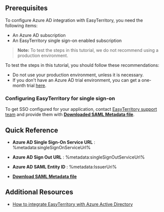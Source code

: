 ## Prerequisites

To configure Azure AD integration with EasyTerritory, you need the following items:

- An Azure AD subscription
- An EasyTerritory single sign-on enabled subscription

> **Note:**
> To test the steps in this tutorial, we do not recommend using a production environment.

To test the steps in this tutorial, you should follow these recommendations:

- Do not use your production environment, unless it is necessary.
- If you don't have an Azure AD trial environment, you can get a one-month trial [here](https://azure.microsoft.com/pricing/free-trial/).

### Configuring EasyTerritory for single sign-on

 To get SSO configured for your application, contact [EasyTerritory support team](mailto:sales@easyterritory.com) and provide them with **[Downloaded SAML Metadata file](%metadata:metadataDownloadUrl%)**. 

## Quick Reference

* **Azure AD Single Sign-On Service URL** : %metadata:singleSignOnServiceUrl%

* **Azure AD Sign Out URL** : %metadata:singleSignOutServiceUrl%

* **Azure AD SAML Entity ID** : %metadata:IssuerUri%

* **[Download SAML Metadata file](%metadata:metadataDownloadUrl%)**

## Additional Resources

* [How to integrate EasyTerritory with Azure Active Directory](https://docs.microsoft.com/azure/active-directory/active-directory-saas-easyterritory-tutorial)
